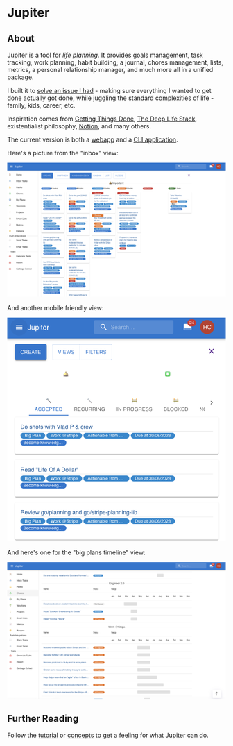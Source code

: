 # Jupiter

## About

Jupiter is a tool for _life planning_. It provides goals management, task tracking, work planning,
habit building, a journal, chores management, lists, metrics, a personal relationship manager, and
much more all in a unified package.

I built it to [solve an issue I had](http://www.paulgraham.com/organic.html) - making sure everything
I wanted to get done actually got done, while juggling the standard complexities of life - family, kids, career, etc.

Inspiration comes from [Getting Things Done](https://gettingthingsdone.com/what-is-gtd/),
[The Deep Life Stack](https://www.thedeeplife.com/podcasts/episodes/ep-252-the-deep-life-stack/),
existentialist philosophy, [Notion](notion.so), and many others.

The current version is both a [webapp](https://jupiter-webui.onrender.com/) and a
[CLI application](how-tos/install.md).

Here's a picture from the "inbox" view:

![Inbox](assets/index-inbox.png)

And another mobile friendly view:

![Inbox Mobile](assets/index-inbox-mobile.png)

And here's one for the "big plans timeline" view:

![Big Plans Timeline](assets/index-big-plans-timeline.png)

## Further Reading

Follow the [tutorial](tutorial.md) or [concepts](concepts/overview.md) to get a feeling for what Jupiter can do.